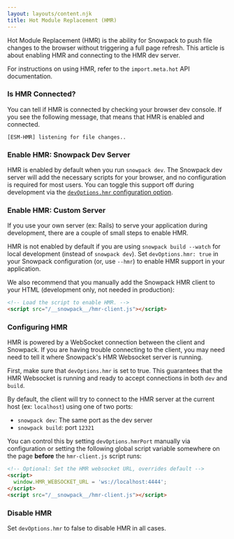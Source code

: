 ```yaml
---
layout: layouts/content.njk
title: Hot Module Replacement (HMR)
---
```


Hot Module Replacement (HMR) is the ability for Snowpack to push file changes to the browser without triggering a full page refresh. This article is about enabling HMR and connecting to the HMR dev server.

For instructions on using HMR, refer to the `import.meta.hot` API documentation.

### Is HMR Connected?

You can tell if HMR is connected by checking your browser dev console. If you see the following message, that means that HMR is enabled and connected.

```
[ESM-HMR] listening for file changes..
```

### Enable HMR: Snowpack Dev Server

HMR is enabled by default when you run `snowpack dev`. The Snowpack dev server will add the necessary scripts for your browser, and no configuration is required for most users. You can toggle this support off during development via the [`devOptions.hmr` configuration option](/configuration).

### Enable HMR: Custom Server

If you use your own server (ex: Rails) to serve your application during development, there are a couple of small steps to enable HMR.

HMR is not enabled by default if you are using `snowpack build --watch` for local development (instead of `snowpack dev`). Set `devOptions.hmr: true` in your Snowpack configuration (or, use `--hmr`) to enable HMR support in your application.

We also recommend that you manually add the Snowpack HMR client to your HTML (development only, not needed in production):

```html
<!-- Load the script to enable HMR. -->
<script src="/__snowpack__/hmr-client.js"></script>
```

### Configuring HMR

HMR is powered by a WebSocket connection between the client and Snowpack. If you are having trouble connecting to the client, you may need need to tell it where Snowpack's HMR Websocket server is running.

First, make sure that `devOptions.hmr` is set to true. This guarantees that the HMR Websocket is running and ready to accept connections in both `dev` and `build`.

By default, the client will try to connect to the HMR server at the current host (ex: `localhost`) using one of two ports:

- `snowpack dev`: The same port as the dev server
- `snowpack build`: port `12321`

You can control this by setting `devOptions.hmrPort` manually via configuration or setting the following global script variable somewhere on the page **before** the `hmr-client.js` script runs:

```html
<!-- Optional: Set the HMR websocket URL, overrides default -->
<script>
  window.HMR_WEBSOCKET_URL = 'ws://localhost:4444';
</script>
<script src="/__snowpack__/hmr-client.js"></script>
```

### Disable HMR

Set `devOptions.hmr` to false to disable HMR in all cases.
